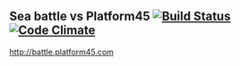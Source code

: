 ## Sea battle vs Platform45 [![Build Status](https://travis-ci.org/ck3g/battle45.png?branch=master)](https://travis-ci.org/ck3g/battle45) [![Code Climate](https://codeclimate.com/github/ck3g/battle45.png)](https://codeclimate.com/github/ck3g/battle45)

http://battle.platform45.com

